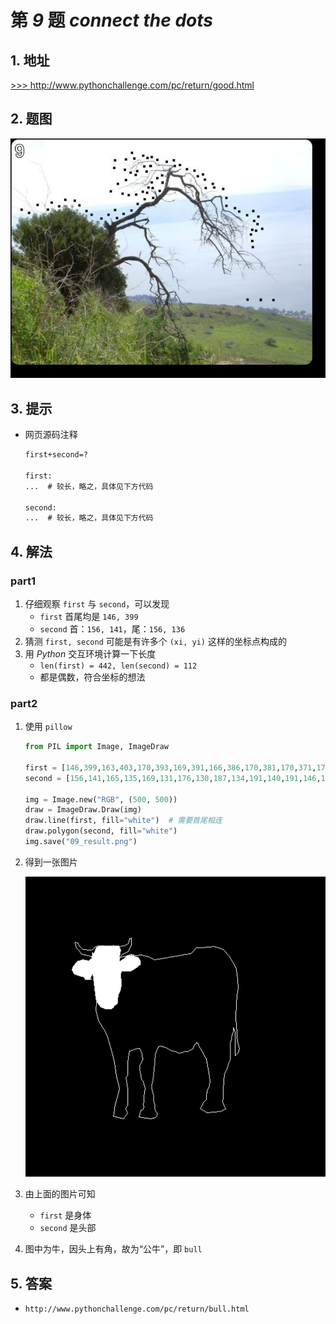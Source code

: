 # 第 *9* 题 *connect the dots*

## 1. 地址

<a href="http://www.pythonchallenge.com/pc/return/good.html" target="_blank">>>> http://www.pythonchallenge.com/pc/return/good.html</a>

## 2. 题图

![good](.\imgs\09_good.jpg)

## 3. 提示

- 网页源码注释

    ```txt
    first+second=?
    
    first:
    ...  # 较长，略之，具体见下方代码
    
    second:
    ...  # 较长，略之，具体见下方代码
    ```

## 4. 解法

### part1

1. 仔细观察 `first` 与 `second`，可以发现
    - `first` 首尾均是 `146, 399`
    - `second` 首：`156, 141`，尾：`156, 136`
2. 猜测 `first, second` 可能是有许多个 `(xi, yi)` 这样的坐标点构成的
3. 用 *Python* 交互环境计算一下长度
    - `len(first) = 442, len(second) = 112`
    - 都是偶数，符合坐标的想法

### part2

1. 使用 `pillow`

    ```python
    from PIL import Image, ImageDraw
    
    first = [146,399,163,403,170,393,169,391,166,386,170,381,170,371,170,355,169,346,167,335,170,329,170,320,170,310,171,301,173,290,178,289,182,287,188,286,190,286,192,291,194,296,195,305,194,307,191,312,190,316,190,321,192,331,193,338,196,341,197,346,199,352,198,360,197,366,197,373,196,380,197,383,196,387,192,389,191,392,190,396,189,400,194,401,201,402,208,403,213,402,216,401,219,397,219,393,216,390,215,385,215,379,213,373,213,365,212,360,210,353,210,347,212,338,213,329,214,319,215,311,215,306,216,296,218,290,221,283,225,282,233,284,238,287,243,290,250,291,255,294,261,293,265,291,271,291,273,289,278,287,279,285,281,280,284,278,284,276,287,277,289,283,291,286,294,291,296,295,299,300,301,304,304,320,305,327,306,332,307,341,306,349,303,354,301,364,301,371,297,375,292,384,291,386,302,393,324,391,333,387,328,375,329,367,329,353,330,341,331,328,336,319,338,310,341,304,341,285,341,278,343,269,344,262,346,259,346,251,349,259,349,264,349,273,349,280,349,288,349,295,349,298,354,293,356,286,354,279,352,268,352,257,351,249,350,234,351,211,352,197,354,185,353,171,351,154,348,147,342,137,339,132,330,122,327,120,314,116,304,117,293,118,284,118,281,122,275,128,265,129,257,131,244,133,239,134,228,136,221,137,214,138,209,135,201,132,192,130,184,131,175,129,170,131,159,134,157,134,160,130,170,125,176,114,176,102,173,103,172,108,171,111,163,115,156,116,149,117,142,116,136,115,129,115,124,115,120,115,115,117,113,120,109,122,102,122,100,121,95,121,89,115,87,110,82,109,84,118,89,123,93,129,100,130,108,132,110,133,110,136,107,138,105,140,95,138,86,141,79,149,77,155,81,162,90,165,97,167,99,171,109,171,107,161,111,156,113,170,115,185,118,208,117,223,121,239,128,251,133,259,136,266,139,276,143,290,148,310,151,332,155,348,156,353,153,366,149,379,147,394,146,399]
    second = [156,141,165,135,169,131,176,130,187,134,191,140,191,146,186,150,179,155,175,157,168,157,163,157,159,157,158,164,159,175,159,181,157,191,154,197,153,205,153,210,152,212,147,215,146,218,143,220,132,220,125,217,119,209,116,196,115,185,114,172,114,167,112,161,109,165,107,170,99,171,97,167,89,164,81,162,77,155,81,148,87,140,96,138,105,141,110,136,111,126,113,129,118,117,128,114,137,115,146,114,155,115,158,121,157,128,156,134,157,136,156,136]
    
    img = Image.new("RGB", (500, 500))
    draw = ImageDraw.Draw(img)
    draw.line(first, fill="white")  # 需要首尾相连
    draw.polygon(second, fill="white")
    img.save("09_result.png")
    ```

2. 得到一张图片

    ![result](.\imgs\09_result.png)

3. 由上面的图片可知
    - `first` 是身体
    - `second` 是头部
4. 图中为牛，因头上有角，故为“公牛”，即 `bull`

## 5. 答案

- `http://www.pythonchallenge.com/pc/return/bull.html`